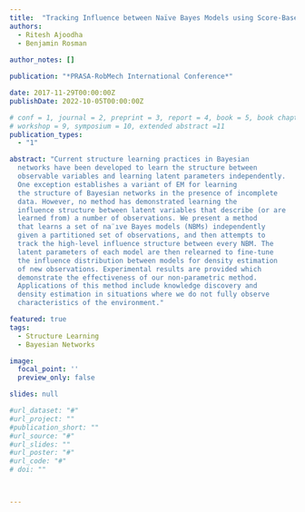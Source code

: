 ```yaml
---
title:  "Tracking Influence between Naïve Bayes Models using Score-Based Structure Learning"
authors:
  - Ritesh Ajoodha
  - Benjamin Rosman
  
author_notes: []

publication: "*PRASA-RobMech International Conference*"

date: 2017-11-29T00:00:00Z
publishDate: 2022-10-05T00:00:00Z

# conf = 1, journal = 2, preprint = 3, report = 4, book = 5, book chapter = 6, thesis = 7, patent = 9
# workshop = 9, symposium = 10, extended abstract =11
publication_types:
  - "1"

abstract: "Current structure learning practices in Bayesian
  networks have been developed to learn the structure between
  observable variables and learning latent parameters independently.
  One exception establishes a variant of EM for learning
  the structure of Bayesian networks in the presence of incomplete
  data. However, no method has demonstrated learning the
  influence structure between latent variables that describe (or are
  learned from) a number of observations. We present a method
  that learns a set of na¨ıve Bayes models (NBMs) independently
  given a partitioned set of observations, and then attempts to
  track the high-level influence structure between every NBM. The
  latent parameters of each model are then relearned to fine-tune
  the influence distribution between models for density estimation
  of new observations. Experimental results are provided which
  demonstrate the effectiveness of our non-parametric method.
  Applications of this method include knowledge discovery and
  density estimation in situations where we do not fully observe
  characteristics of the environment."

featured: true
tags:
  - Structure Learning
  - Bayesian Networks

image:
  focal_point: ''
  preview_only: false

slides: null

#url_dataset: "#"
#url_project: ""
#publication_short: ""
#url_source: "#"
#url_slides: ""
#url_poster: "#"
#url_code: "#"
# doi: ""



---
```

